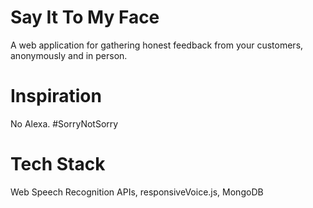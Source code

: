 Say It To My Face
=================

A web application for gathering honest feedback from your customers, anonymously and in person.

Inspiration
===========
No Alexa. #SorryNotSorry

Tech Stack
==========
Web Speech Recognition APIs, responsiveVoice.js, MongoDB